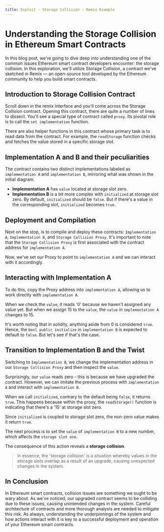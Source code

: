```yaml
---
title: Exploit - Storage Collision - Remix Example
---
```


# Understanding the Storage Collision in Ethereum Smart Contracts

In this blog post, we're going to dive deep into understanding one of the common issues Ethereum smart contract developers encounter: the storage collision. In this exploration, we'll utilize Storage Collision, a contract we've sketched in Remix — an open-source tool developed by the Ethereum community to help you build smart contracts.

## Introduction to Storage Collision Contract

Scroll down in the remix interface and you'll come across the Storage Collision contract. Opening this contract, there are quite a number of lines to dissect. You'll see a special type of contract called `proxy`. Its pivotal role is to call the `set implementation` function.

There are also helper functions in this contract whose primary task is to read data from the contract. For example, the `readStorage` function checks and fetches the value stored in a specific storage slot.

## Implementation A and B and their peculiarities

The contract contains two distinct implementations labeled as `implementation A` and `implementation B`, mirroring what was shown in the initial diagram.

- **Implementation A** has `value` located at storage slot zero.
- **Implementation B** is a bit more complex with `initialized` at storage slot zero. By default, `initialized` should be `false`. But if there's a value in the corresponding slot, `initialized` becomes `true`.

## Deployment and Compilation

Next on the stop, is to compile and deploy these contracts: `Implementation A`, `Implementation B`, and `Storage Collision Proxy`. It's important to note that the `Storage Collision Proxy` is first associated with the contract address for `implementation A`.

Now, we've set our Proxy to point to `implementation A` and we can interact with it accordingly.

## Interacting with Implementation A

To do this, copy the Proxy address into `implementation A`, allowing us to work directly with `implementation A`.

When we check the `value`, it reads '0' because we haven't assigned any value yet. But when we assign 15 to the `value`, the `value` in `implementation A` changes to 15.

It's worth noting that in solidity, anything aside from 0 is considered `true`. Hence, the `bool public initialize` in `implementation B` is expected to default to `false`. But let's see if that's the case.

## Transition to Implementation B and the Twist

Switching to `Implementation B`, we change the implementation address in our `Storage Collision Proxy` and then inspect the `value`.

Surprisingly, our `value` reads zero - this is because we have upgraded the contract. However, we can imitate the previous process with `implementation A` and interact with `implementation B`.

When we call `initialized`, contrary to the default being `false`, it returns `true`. This happens because within the proxy, the `readStorage()` function is indicating that there's a '15' at storage slot zero.

Since `initialized` is coupled to storage slot zero, the non-zero value makes it return `true`.

The next process is to set the `value` of `implementation B` to a new number, which affects the `storage slot one`.

The consequence of this action reveals a **storage collision**.

> In essence, the 'storage collision' is a situation whereby values in the storage slots overlap as a result of an upgrade, causing unexpected changes in the system.

## In Conclusion

In Ethereum smart contracts, collision issues are something we ought to be wary about. As we've noticed, our upgraded contract seems to be colliding due to these issues, causing unintended changes in the system. Careful architecture of contracts and more thorough analysis are needed to mitigate this risk. As always, understanding the underpinnings of the system and how actions interact with it is key to a successful deployment and operation of your Ethereum smart contracts.
